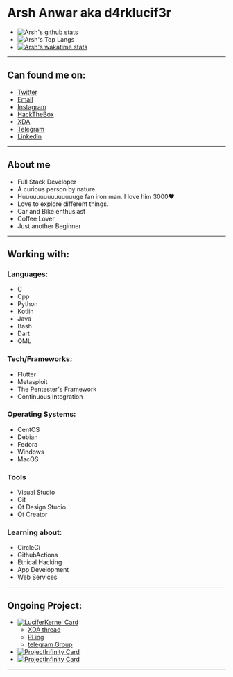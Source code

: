 # Arsh Anwar aka d4rklucif3r
- ![Arsh's github stats](https://github-readme-stats.vercel.app/api?username=d4rk-lucif3r&show_icons=true&theme=dark&layout=compact)
- ![Arsh's Top Langs](https://github-readme-stats.vercel.app/api/top-langs/?username=d4rk-lucif3r&langs_count=100&layout=compact&theme=dark&custom_title=Arsh%27s%20Most%20Used%20Languages&card_width=444)
- [![Arsh's wakatime stats](https://github-readme-stats.vercel.app/api/wakatime?username=d4rklucif3r&theme=dark&custom_title=Arsh%27s%20Wakatime%20Weekly%20Coding%20Stats&card_width=440)](https://wakatime.com/@d4rklucif3r)

---
## Can found me on:
- [Twitter](https://twitter.com/d4rklucif3r)
- [Email](mailto:lucifer78908@gmail.com)
- [Instagram](https://www.instagram.com/l_u_c_i_f_3_r._)
- [HackTheBox](https://www.hackthebox.eu/profile/319127)
- [XDA](https://forum.xda-developers.com/member.php?u=11193889)
- [Telegram](https://t.me/d4rklucif3r)
- [Linkedin](https://www.linkedin.com/in/arsh-anwar-51ab6b19a/)


---

## About me
- Full Stack Developer
- A curious person by nature. 
- Huuuuuuuuuuuuuuuge fan iron man. I love him 3000❤
- Love to explore different things. 
- Car and Bike enthusiast
- Coffee Lover
- Just another Beginner

---
## Working with:

### Languages:
- C
- Cpp
- Python
- Kotlin
- Java
- Bash
- Dart
- QML


### Tech/Frameworks:

- Flutter
- Metasploit
- The Pentester's Framework
- Continuous Integration

### Operating Systems:

- CentOS
- Debian
- Fedora
- Windows
- MacOS

### Tools
- Visual Studio
- Git
- Qt Design Studio
- Qt Creator


### Learning about: 
- CircleCi
- GithubActions
- Ethical Hacking
- App Development
- Web Services

---
## Ongoing Project:
- [![LuciferKernel Card](https://github-readme-stats.vercel.app/api/pin/?username=d4rk-lucif3r&repo=LuciferKernel&theme=dark)](https://github.com/d4rk-lucif3r/LuciferKernel)
  - [XDA thread](https://forum.xda-developers.com/mi-a1/development/kernel-lucifer-kernel-v3-oc-nonoc-t4186317)
  - [PLing](https://www.pling.com/p/1441583/)
  - [telegram Group](https://t.me/luciferkernel)
- [![ProjectInfinity Card](https://github-readme-stats.vercel.app/api/pin/?username=d4rk-lucif3r&repo=Project-Infinity&theme=dark)](https://github.com/d4rk-lucif3r/Project-Infinity)
- [![ProjectInfinity Card](https://github-readme-stats.vercel.app/api/pin/?username=d4rk-lucif3r&repo=Smart-Alarm-Clock-API&theme=dark)](https://github.com/d4rk-lucif3r/Smart-Alarm-Clock)

---







